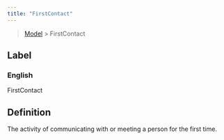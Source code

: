 ```yaml
---
title: "FirstContact"
---
```


> [Model](../../) > FirstContact

## Label

### English
FirstContact


## Definition
The activity of communicating with or meeting a person for the first time. 


    
